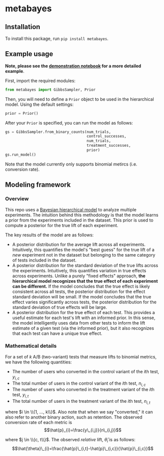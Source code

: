 # metabayes
## Installation
To install this package, run `pip install metabayes`.

## Example usage
**Note, please see the [demonstration notebook](https://github.com/tbuffington7/bayesian-meta-analysis/blob/main/notebooks/Demonstration.ipynb) for a more detailed example**.

First, import the required modules:

```python
from metabayes import GibbsSampler, Prior
```

Then, you will need to define a `Prior` object to be used in the hierarchical model. Using the default settings:
```python
prior = Prior()
```

After your `Prior` is specified, you can run the model as follows:

```python
gs = GibbsSampler.from_binary_counts(num_trials,
                                     control_successes,
                                     num_trials,
                                     treatment_successes,
                                     prior)
gs.run_model()
```

Note that the model currently only supports binomial metircs (i.e. conversion rate).

## Modeling framework
### Overview
This repo uses a [Bayesian hierarchical model](https://en.wikipedia.org/wiki/Bayesian_hierarchical_modeling) to analyze multiple experiments. The intuition behind this methodology is that the model learns a prior from the experiments included in the dataset. This prior is used to compute a posterior for the true lift of each experiment.

The key results of the model are as follows:
- A posterior distribution for the average lift across all experiments. Intuitively, this quantifies the model's "best guess" for the true lift of a _new_ experiment not in the dataset but belonging to the same category of tests included in the dataset.
- A posterior distribution for the standard deviation of the true lifts across the experiments. Intuitively, this quantifies variation in true effects across experiments. Unlike a purely "fixed effects" approach, **the hierarchical model recognizes that the true effect of each experiment can be different.** If the model concludes that the true effect is likely consistent across all tests, the posterior distribution for the effect standard deviation will be small. If the model concludes that the true effect varies significantly across tests, the posterior distribution for the standard deviation of true effects will be large.
- A posterior distribution for the true effect of each test. This provides a useful estimate for each test's lift with an informed prior. In this sense, the model intelligently uses data from other tests to inform the lift estimate of a given test (via the informed prior), but it also recognizes that each test can have a unique true effect.

### Mathematical details
For a set of $k$ A/B (two-variant) tests that measure lifts to binomial metrics, we have the following quantities:
- The number of users who converted in the control variant of the $i\text{th}$ test, $y_{i, c}$
- The total number of users in the control variant of the $i\text{th}$ test, $n_{i, c}$
- The number of users who converted in the treatment variant of the $i\text{th}$ test, $y_{i, t}$
- The total number of users in the treatment variant of the $i\text{th}$ test, $n_{i, t}$

where $i \in \\{1, ..., k\\}$. Also note that when we say "converted," it can also refer to another binary action, such as retention. The observed conversion rate of each metric is
$$\hat{p}_{i}=\frac{y\_{i,j}}{n\_{i,j}}$$

where $j \in \\{c, t\\}$. The observed _relative_ lift, $\hat{\theta}_{i}$ is as follows: $$\hat{\theta}\_{i}=\frac{\hat{p}\_{i,t}-\hat{p}\_{i,c}}{\hat{p}\_{i,c}}$$





